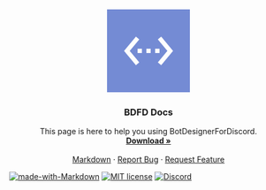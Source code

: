 <!--
*** Thanks for checking out the Dark-LYNN's README.
*** Here i will upload my things that actualy are about anything.
*** Thanks again!
-->

<!-- PROJECT SHIELDS -->
<!--
*** I'm using markdown "reference style" links for readability.
*** https://www.markdownguide.org/basic-syntax/#reference-style-links
-->
<!-- PROJECT LOGO -->
<br />
<p align="center">
  <a href="https://github.com/Dark-LYNN/BDFD/">
    <img src=".BDFD_Logo.png" alt="Logo" width="150" height="150">
  </a>

  <h3 align="center">BDFD Docs</h3>

  <p align="center">
    This page is here to help you using BotDesignerForDiscord.
    <br />
    <a href="https://play.google.com/store/apps/details?id=com.jakubtomana.discordbotdesinger&utm_source=main_page&pcampaignid=pcampaignidMKT-Other-global-all-co-prtnr-py-PartBadge-Mar2515-1"><strong>Download »</strong></a>
    <br />
    <br />
    <a href="https://github.com/Dark-LYNN/Dark-LYNN/tree/main/Main">Markdown</a>
    ·
    <a href="https://github.com/othneildrew/Best-README-Template/issues">Report Bug</a>
    ·
    <a href="https://github.com/othneildrew/Best-README-Template/issues">Request Feature</a>
  </p>
</p>

[![made-with-Markdown](https://img.shields.io/badge/Made%20with-Markdown-1f425f.svg)](https://github.com/Dark-LYNN/Dark-LYNN/)
[![MIT license](https://img.shields.io/badge/License-MIT-informational.svg)](https://github.com/Dark-LYNN/Dark-LYNN/)
[![Discord](https://img.shields.io/discord/566363823137882154.svg?label=&logo=discord&logoColor=ffffff&color=7389D8&labelColor=6A7EC2)](https://discord.gg/dYaURfzjtS)
